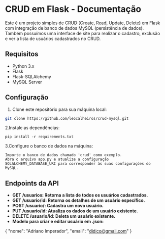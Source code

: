 # CRUD em Flask - Documentação

Este é um projeto simples de CRUD (Create, Read, Update, Delete) em Flask com integração de banco de dados MySQL (persistência de dados). Também possuímos uma interface de site para realizar o cadastro, exclusão e ver a lista de usuários cadastrados no CRUD.

## Requisitos

- Python 3.x
- Flask
- Flask-SQLAlchemy
- MySQL Server

## Configuração

1. Clone este repositório para sua máquina local:

```sh
git clone https://github.com/leocalheiros/crud-mysql.git
```

2.Instale as dependências:
```
pip install -r requirements.txt
```

3.Configure o banco de dados na máquina:
```
Importe o banco de dados chamado 'crud' como exemplo.
Abra o arquivo app.py e atualize a configuração SQLALCHEMY_DATABASE_URI para corresponder às suas configurações do MySQL.

```


## Endpoints da API
- **GET /usuarios: Retorna a lista de todos os usuários cadastrados.**
- **GET /usuario/id: Retorna os detalhes de um usuário específico.**
- **POST /usuario/: Cadastra um novo usuário.**
- **PUT /usuario/id: Atualiza os dados de um usuário existente.**
- **DELETE /usuario/id: Deleta um usuário existente.**
- **Modelo para criar e editar usuário em .json:**

{
    "nome": "Adriano Imperador",
    "email": "didico@gmail.com"
}

